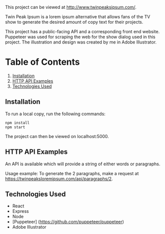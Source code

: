 This project can be viewed at http://www.twinpeaksipsum.com/.

Twin Peak Ipsum is a lorem ipsum alternative that allows fans of the TV show to generate the desired amount of copy text for their projects.

This project has a public-facing API and a corresponding front end website. Puppeteer was used for scraping the web for the show dialog used in this project. The illustration and design was created by me in Adobe Illustrator.

# Table of Contents
1. [Installation](#installation)
2. [HTTP API Examples](#http-api)
3. [Technologies Used](#example)

## Installation
To run a local copy, run the following commands: 
```
npm install
npm start
```
The project can then be viewed on localhost:5000.

## HTTP API Examples
An API is available which will provide a string of either words or paragraphs.

Usage example: To generate the 2 paragraphs, make a request at https://twinpeaksloremipsum.com/api/paragraphs/2.

## Technologies Used
* React
* Express
* Node
* [Puppeteer] (https://github.com/puppeteer/puppeteer)
* Adobe Illustrator
